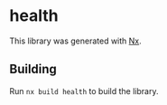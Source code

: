 # health

This library was generated with [Nx](https://nx.dev).

## Building

Run `nx build health` to build the library.
